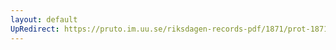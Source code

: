 ```yaml
---
layout: default
UpRedirect: https://pruto.im.uu.se/riksdagen-records-pdf/1871/prot-1871--ak--503/prot-1871--ak--503_020.pdf
---
```

